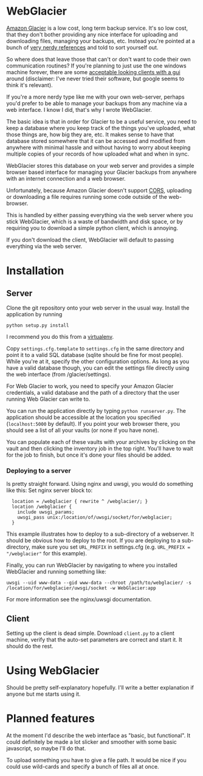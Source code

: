 # WebGlacier

[Amazon Glacier](http://aws.amazon.com/glacier/) is a low cost, long term backup service.  It's so low cost, that they don't bother providing any nice interface for uploading and downloading files, managing your backups, etc.  Instead you're pointed at a bunch of [very nerdy references](http://docs.aws.amazon.com/amazonglacier/latest/dev/amazon-glacier-api.html) and told to sort yourself out.

So where does that leave those that can't or don't want to code their own communication routines?  If you're planning to just use the one windows machine forever, there are some [acceptable looking clients with a gui](http://fastglacier.com/) around (disclaimer: I've never tried their software, but google seems to think it's relevant).

If you're a more nerdy type like me with your own web-server, perhaps you'd prefer to be able to manage your backups from any machine via a web interface.  I know I did, that's why I wrote WebGlacier.

The basic idea is that in order for Glacier to be a useful service, you need to keep a database where you keep track of the things you've uploaded, what those things are, how big they are, etc.  It makes sense to have that database stored somewhere that it can be accessed and modified from anywhere with minimal hassle and without having to worry about keeping multiple copies of your records of how uploaded what and when in sync.  

WebGlacier stores this database on your web server and provides a simple browser based interface for managing your Glacier backups from anywhere with an internet connection and a web browser.

Unfortunately, because Amazon Glacier doesn't support <a href="https://en.wikipedia.org/wiki/Cross-origin_resource_sharing">CORS</a>, uploading or downloading a file requires running some code outside of the web-browser.

This is handled by either passing everything via the web server where you stick WebGlacier, which is a waste of bandwidth and disk space, or by requiring you to download a simple python client, which is annoying.

If you don't download the client, WebGlacier will default to passing everything via the web server.

# Installation

## Server

Clone the git repository onto your web server in the usual way.  Install the application  by running 
````
python setup.py install 
````
I recommend you do this from a [virtualenv](http://docs.python-guide.org/en/latest/dev/virtualenvs/).

Copy `settings.cfg.template` to `settings.cfg` in the same directory and point it to a valid SQL database (sqlite should be fine for most people).  While you're at it, specify the other configuration options.  As long as you have a valid database though, you can edit the settings file directly using the web interface (from /glacier/settings).  

For Web Glacier to work, you need to specify your Amazon Glacier credentials, a valid database and the path of a directory that the user running Web Glacier can write to.

You can run the application directly by typing `python runserver.py`.  The application should be accessible at the location you specified (`localhost:5000` by default).  If you point your web browser there, you should see a list of all your vaults (or none if you have none).

You can populate each of these vaults with your archives by clicking on the vault and then clicking the inventory job in the top right.  You'll have to wait for the job to finish, but once it's done your files should be added.

### Deploying to a server

Is pretty straight forward.  Using nginx and uwsgi, you would do something like this:
Set nginx server block to:

````
  location = /webglacier { rewrite ^ /webglacier/; }
  location /webglacier {
    include uwsgi_params;
    uwsgi_pass unix:/location/of/uwsgi/socket/for/webglacier;
  }

````

This example illustrates how to deploy to a sub-directory of a webserver.  It should be obvious how to deploy to the root.  If you are deploying to a sub-directory, make sure you set `URL_PREFIX` in settings.cfg (e.g. `URL_PREFIX = "/webglacier"` for this example).

Finally, you can run WebGlacier by navigating to where you installed WebGlacier and running something like:

````
uwsgi --uid www-data --gid www-data --chroot /path/to/webglacier/ -s /location/for/webglacier/uwsgi/socket -w WebGlacier:app
````

For more information see the nginx/uwsgi documentation.

## Client

Setting up the client is dead simple.  Download `client.py` to a client machine, verify that the auto-set parameters are correct and start it.  It should do the rest.

# Using WebGlacier

Should be pretty self-explanatory hopefully.  I'll write a better explanation if anyone but me starts using it.

# Planned features

At the moment I'd describe the web interface as "basic, but functional".  It could definitely be made a lot slicker and smoother with some basic javascript, so maybe I'll do that.

To upload something you have to give a file path.  It would be nice if you could use wild-cards and specify a bunch of files all at once.


